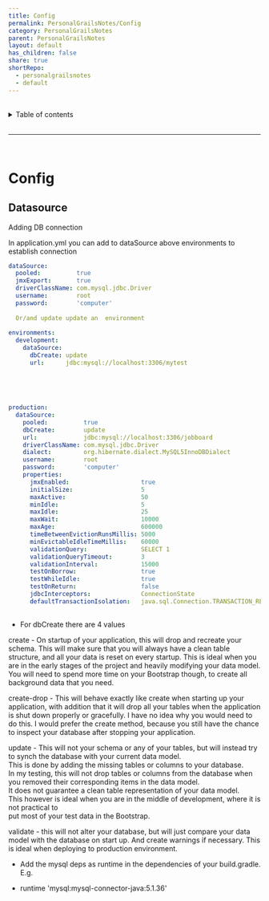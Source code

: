 ```yaml
---
title: Config
permalink: PersonalGrailsNotes/Config
category: PersonalGrailsNotes
parent: PersonalGrailsNotes
layout: default
has_children: false
share: true
shortRepo:
  - personalgrailsnotes
  - default
---
```


<br/>    
    
<details markdown="block">    
<summary>    
Table of contents    
</summary>    
{: .text-delta }    
1. TOC    
{:toc}    
</details>    
    
<br/>    
    
***    
    
<br/>    
    
# Config    
    
## Datasource    
    
Adding DB connection    
    
In application.yml you can add to dataSource above environments to establish connection    
    
```yml    
dataSource:    
  pooled:          true    
  jmxExport:       true    
  driverClassName: com.mysql.jdbc.Driver    
  username:        root    
  password:        'computer'    
    
  Or/and update update an  environment    
    
environments:    
  development:    
    dataSource:    
      dbCreate: update    
      url:      jdbc:mysql://localhost:3306/mytest    
    
    
    
    
    
production:    
  dataSource:    
    pooled:          true    
    dbCreate:        update    
    url:             jdbc:mysql://localhost:3306/jobboard    
    driverClassName: com.mysql.jdbc.Driver    
    dialect:         org.hibernate.dialect.MySQL5InnoDBDialect    
    username:        root    
    password:        'computer'    
    properties:    
      jmxEnabled:                    true    
      initialSize:                   5    
      maxActive:                     50    
      minIdle:                       5    
      maxIdle:                       25    
      maxWait:                       10000    
      maxAge:                        600000    
      timeBetweenEvictionRunsMillis: 5000    
      minEvictableIdleTimeMillis:    60000    
      validationQuery:               SELECT 1    
      validationQueryTimeout:        3    
      validationInterval:            15000    
      testOnBorrow:                  true    
      testWhileIdle:                 true    
      testOnReturn:                  false    
      jdbcInterceptors:              ConnectionState    
      defaultTransactionIsolation:   java.sql.Connection.TRANSACTION_READ_COMMITTED    
    
 ```    
    
- For dbCreate there are 4 values    
    
create - On startup of your application, this will drop and recreate your schema. This will make sure that you will always have a clean table structure, and all your data is reset on every startup. This is ideal when you are in the early stages of the project and heavily modifying your data model. You will need to spend more time on your Bootstrap though, to create all background data that you need.    
    
create-drop - This will behave exactly like create when starting up your application, with addition that it will drop all your tables when the application is shut down properly or gracefully. I have no idea why you would need to do this. I would prefer the create method, because you still have the chance to inspect your database after stopping your application.    
    
update - This will not your schema or any of your tables, but will instead try to synch the database with your current data model.    
This is done by adding the missing tables or columns to your database.    
In my testing, this will not drop tables or columns from the database when you removed their corresponding items in the data model.    
It does not guarantee a clean table representation of your data model.    
This however is ideal when you are in the middle of development, where it is not practical to    
put most of your test data in the Bootstrap.    
    
validate - this will not alter your database, but will just compare your data model with the database on start up. And create warnings if necessary. This is ideal when deploying to production environment.    

- Add the mysql deps as runtime in the dependencies of your build.gradle. E.g.

- runtime 'mysql:mysql-connector-java:5.1.36'
